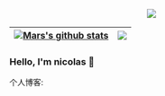 <p align="center">
  <img align="center" src="https://github-profile-trophy.vercel.app/?username=limingzhong61&title=MultipleLang,Star,Follower,Commit,Issue" style="max-width:100%;">
</p>

| <a href="https://github.com/anuraghazra/github-readme-stats"><img align="center" src="https://github-readme-stats.vercel.app/api?username=limingzhong61&show_icons=true&icon_color=805AD5&text_color=718096&bg_color=ffffff&include_all_commits=true&hide=contribs&count_private=true&theme=buefy&hide_border=true" alt="Mars's github stats" /></a> | <a href="https://github.com/anuraghazra/github-readme-stats"><img align="center" src="https://github-readme-stats.vercel.app/api/top-langs/?username=codeOflI&layout=compact&theme=buefy&hide_border=true&hide=css,html" /></a> |
| ------------- | ------------- |

### Hello, I'm nicolas 👋
个人博客: 
